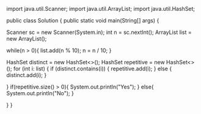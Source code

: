 import java.util.Scanner;
import java.util.ArrayList;
import java.util.HashSet;

public class Solution {
public static void main(String[] args) {

  Scanner sc = new Scanner(System.in);
  int n = sc.nextInt();
  ArrayList<Integer> list = new ArrayList<Integer>();
  
  while(n > 0){
    list.add(n % 10);
    n = n / 10;
  }
  
HashSet<Integer> distinct = new HashSet<>();
HashSet<Integer> repetitive = new HashSet<>();
for (int i: list) {
    if (distinct.contains(i)) {
        repetitive.add(i);
    } else {
        distinct.add(i);
    }
  
  }
  if(repetitive.size() > 0){
    System.out.println("Yes");
  }
  else{
    System.out.println("No");
  }
 
}
}
